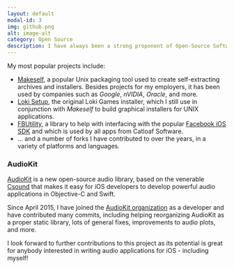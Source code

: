 ```yaml
---
layout: default
modal-id: 3
img: github.png
alt: image-alt
category: Open Source
description: I have always been a strong proponent of Open-Source Software.<br/>I maintain a number of public projects on both my <a href="http://github.com/megastep">personal GitHub</a> and the <a href="http://github.com/catloafsoft">Catloaf Software organization</a>.
---
```

My most popular projects include:

* [Makeself](http://stephanepeter.com/makeself), a popular Unix packaging tool used to create self-extracting archives and installers. Besides projects for my employers, it has been used by companies such as *Google*, *nVIDIA*, *Oracle*, and more.
* [Loki Setup](http://github.com/megastep/loki_setup), the original Loki Games installer, which I still use in conjunction with *Makeself* to build graphical installers for UNIX applications.
* [FBUtility](http://github.com/catloafsoft/FBUtility), a library to help with interfacing with the popular [Facebook iOS SDK](http://github.com/facebook/facebook-ios-sdk) and which is used by all apps from Catloaf Software.
* ... and a number of forks I have contributed to over the years, in a variety of platforms and languages.

### AudioKit

[AudioKit](http://audiokit.io) is a new open-source audio library, based on the venerable [Csound](http://www.csounds.com) that makes it easy for iOS developers to develop powerful audio applications in Objective-C and Swift.

Since April 2015, I have joined the <a href="http://github.com/audiokit">AudioKit organization</a> as a developer and have contributed many commits, including helping reorganizing AudioKit as a proper static library, lots of general fixes, improvements to audio plots, and more.

I look forward to further contributions to this project as its potential is great for anybody interested in writing audio applications for iOS - including myself!

